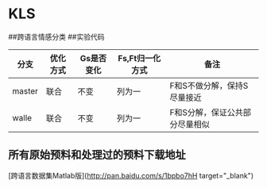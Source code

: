 # KLS

##跨语言情感分类
##实验代码

| 分支 | 优化方式 | Gs是否变化 | Fs,Ft归一化方式 |备注 |
| ---- | ---- | ---- | ---- | ---- |
| master | 联合 | 不变 | 列为一 |F和S不做分解，保持S尽量接近|
| walle | 联合 | 不变 | 列为一 |F和S分解，保证公共部分尽量相似|


## 所有原始预料和处理过的预料下载地址
 [跨语言数据集Matlab版](http://pan.baidu.com/s/1bpbo7hH target="_blank") 
